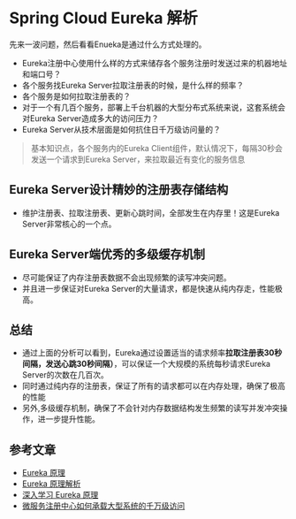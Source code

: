 # Spring Cloud Eureka 解析


先来一波问题，然后看看Enueka是通过什么方式处理的。
* Eureka注册中心使用什么样的方式来储存各个服务注册时发送过来的机器地址和端口号？
* 各个服务找Eureka Server拉取注册表的时候，是什么样的频率？
* 各个服务是如何拉取注册表的？
* 对于一个有几百个服务，部署上千台机器的大型分布式系统来说，这套系统会对Eureka Server造成多大的访问压力？
* Eureka Server从技术层面是如何抗住日千万级访问量的？

> 基本知识点，各个服务内的Eureka Client组件，默认情况下，每隔30秒会发送一个请求到Eureka Server，来拉取最近有变化的服务信息

## Eureka Server设计精妙的注册表存储结构
* 维护注册表、拉取注册表、更新心跳时间，全部发生在内存里！这是Eureka Server非常核心的一个点。

## Eureka Server端优秀的多级缓存机制
* 尽可能保证了内存注册表数据不会出现频繁的读写冲突问题。
* 并且进一步保证对Eureka Server的大量请求，都是快速从纯内存走，性能极高。

## 总结
* 通过上面的分析可以看到，Eureka通过设置适当的请求频率**拉取注册表30秒间隔，发送心跳30秒间隔）**，可以保证一个大规模的系统每秒请求Eureka Server的次数在几百次。
* 同时通过纯内存的注册表，保证了所有的请求都可以在内存处理，确保了极高的性能
* 另外,多级缓存机制，确保了不会针对内存数据结构发生频繁的读写并发冲突操作，进一步提升性能。


## 参考文章 
* [Eureka 原理](https://tech.yangqianguan.com/607d1e7ece7094706059f124/)
* [Eureka 原理解析 ](https://juejin.cn/post/6904888785616502798)
* [深入学习 Eureka 原理](https://sulangsss.github.io/2019/10/17/SpringBoot/Eureka/Theory/)
* [微服务注册中心如何承载大型系统的千万级访问](https://juejin.cn/post/6844903710301093896)
